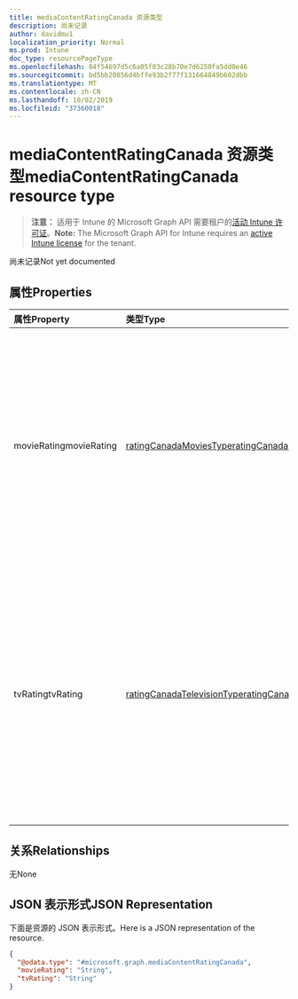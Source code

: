 ```yaml
---
title: mediaContentRatingCanada 资源类型
description: 尚未记录
author: davidmu1
localization_priority: Normal
ms.prod: Intune
doc_type: resourcePageType
ms.openlocfilehash: 84f54697d5c6a05f03c28b70e7d6250fa5dd0e46
ms.sourcegitcommit: bd5bb20856d4bffe93b2f77f131664849b602dbb
ms.translationtype: MT
ms.contentlocale: zh-CN
ms.lasthandoff: 10/02/2019
ms.locfileid: "37360018"
---
```

# <a name="mediacontentratingcanada-resource-type"></a><span data-ttu-id="4d947-103">mediaContentRatingCanada 资源类型</span><span class="sxs-lookup"><span data-stu-id="4d947-103">mediaContentRatingCanada resource type</span></span>

> <span data-ttu-id="4d947-104">**注意：** 适用于 Intune 的 Microsoft Graph API 需要租户的[活动 Intune 许可证](https://go.microsoft.com/fwlink/?linkid=839381)。</span><span class="sxs-lookup"><span data-stu-id="4d947-104">**Note:** The Microsoft Graph API for Intune requires an [active Intune license](https://go.microsoft.com/fwlink/?linkid=839381) for the tenant.</span></span>

<span data-ttu-id="4d947-105">尚未记录</span><span class="sxs-lookup"><span data-stu-id="4d947-105">Not yet documented</span></span>

## <a name="properties"></a><span data-ttu-id="4d947-106">属性</span><span class="sxs-lookup"><span data-stu-id="4d947-106">Properties</span></span>
|<span data-ttu-id="4d947-107">属性</span><span class="sxs-lookup"><span data-stu-id="4d947-107">Property</span></span>|<span data-ttu-id="4d947-108">类型</span><span class="sxs-lookup"><span data-stu-id="4d947-108">Type</span></span>|<span data-ttu-id="4d947-109">说明</span><span class="sxs-lookup"><span data-stu-id="4d947-109">Description</span></span>|
|:---|:---|:---|
|<span data-ttu-id="4d947-110">movieRating</span><span class="sxs-lookup"><span data-stu-id="4d947-110">movieRating</span></span>|[<span data-ttu-id="4d947-111">ratingCanadaMoviesType</span><span class="sxs-lookup"><span data-stu-id="4d947-111">ratingCanadaMoviesType</span></span>](../resources/intune-deviceconfig-ratingcanadamoviestype.md)|<span data-ttu-id="4d947-112">为加拿大选择的电影评级。</span><span class="sxs-lookup"><span data-stu-id="4d947-112">Movies rating selected for Canada.</span></span> <span data-ttu-id="4d947-113">可取值为：`allAllowed`、`allBlocked`、`general`、`parentalGuidance`、`agesAbove14`、`agesAbove18` 或 `restricted`。</span><span class="sxs-lookup"><span data-stu-id="4d947-113">Possible values are: `allAllowed`, `allBlocked`, `general`, `parentalGuidance`, `agesAbove14`, `agesAbove18`, `restricted`.</span></span>|
|<span data-ttu-id="4d947-114">tvRating</span><span class="sxs-lookup"><span data-stu-id="4d947-114">tvRating</span></span>|[<span data-ttu-id="4d947-115">ratingCanadaTelevisionType</span><span class="sxs-lookup"><span data-stu-id="4d947-115">ratingCanadaTelevisionType</span></span>](../resources/intune-deviceconfig-ratingcanadatelevisiontype.md)|<span data-ttu-id="4d947-116">为加拿大选择的电视评级。</span><span class="sxs-lookup"><span data-stu-id="4d947-116">TV rating selected for Canada.</span></span> <span data-ttu-id="4d947-117">可取值为：`allAllowed`、`allBlocked`、`children`、`childrenAbove8`、`general`、`parentalGuidance`、`agesAbove14`、`agesAbove18`。</span><span class="sxs-lookup"><span data-stu-id="4d947-117">Possible values are: `allAllowed`, `allBlocked`, `children`, `childrenAbove8`, `general`, `parentalGuidance`, `agesAbove14`, `agesAbove18`.</span></span>|

## <a name="relationships"></a><span data-ttu-id="4d947-118">关系</span><span class="sxs-lookup"><span data-stu-id="4d947-118">Relationships</span></span>
<span data-ttu-id="4d947-119">无</span><span class="sxs-lookup"><span data-stu-id="4d947-119">None</span></span>

## <a name="json-representation"></a><span data-ttu-id="4d947-120">JSON 表示形式</span><span class="sxs-lookup"><span data-stu-id="4d947-120">JSON Representation</span></span>
<span data-ttu-id="4d947-121">下面是资源的 JSON 表示形式。</span><span class="sxs-lookup"><span data-stu-id="4d947-121">Here is a JSON representation of the resource.</span></span>
<!-- {
  "blockType": "resource",
  "@odata.type": "microsoft.graph.mediaContentRatingCanada"
}
-->
``` json
{
  "@odata.type": "#microsoft.graph.mediaContentRatingCanada",
  "movieRating": "String",
  "tvRating": "String"
}
```




